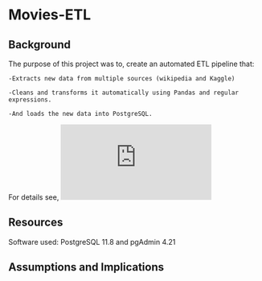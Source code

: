 # Movies-ETL
## Background 
The purpose of this project was to, create an automated ETL pipeline that:

    -Extracts new data from multiple sources (wikipedia and Kaggle)

    -Cleans and transforms it automatically using Pandas and regular expressions.

    -And loads the new data into PostgreSQL.
    
For details see, ![](https://github.com/Muzznah/Movies-ETL/blob/master/Challenge.py)
  
## Resources
Software used: PostgreSQL 11.8 and pgAdmin 4.21
## Assumptions and Implications
